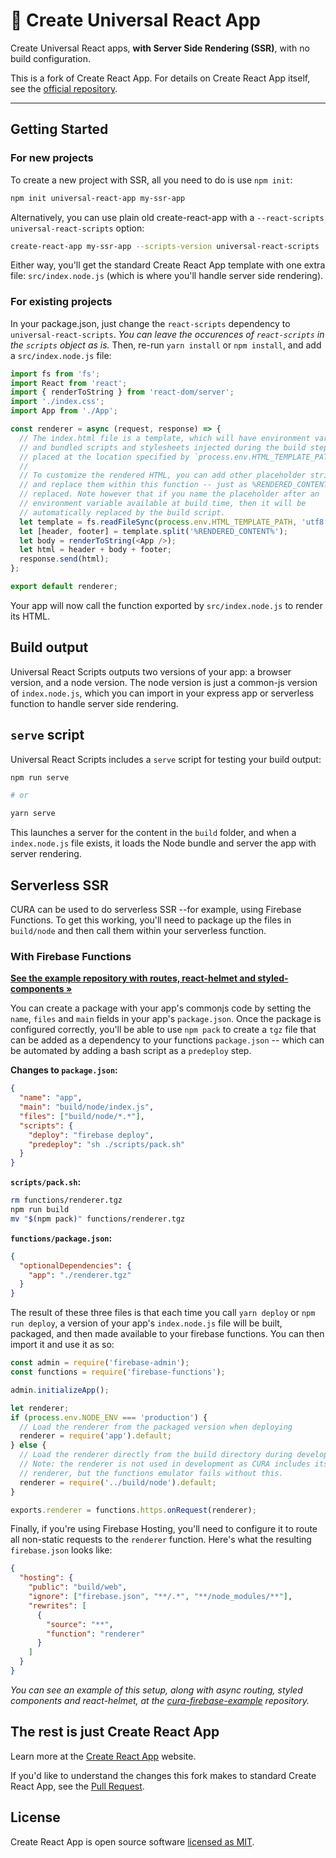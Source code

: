 # 💊 Create Universal React App

Create Universal React apps, **with Server Side Rendering (SSR)**, with no build configuration.

This is a fork of Create React App. For details on Create React App itself, see the [official repository](https://github.com/facebook/create-react-app/).

---

## Getting Started

### For new projects

To create a new project with SSR, all you need to do is use `npm init`:

```bash
npm init universal-react-app my-ssr-app
```

Alternatively, you can use plain old create-react-app with a `--react-scripts universal-react-scripts` option:

```bash
create-react-app my-ssr-app --scripts-version universal-react-scripts
```

Either way, you'll get the standard Create React App template with one extra file: `src/index.node.js` (which is where you'll handle server side rendering).

### For existing projects

In your package.json, just change the `react-scripts` dependency to `universal-react-scripts`. _You can leave the occurences of `react-scripts` in the `scripts` object as is._ Then, re-run `yarn install` or `npm install`, and add a `src/index.node.js` file:

```js
import fs from 'fs';
import React from 'react';
import { renderToString } from 'react-dom/server';
import './index.css';
import App from './App';

const renderer = async (request, response) => {
  // The index.html file is a template, which will have environment variables
  // and bundled scripts and stylesheets injected during the build step, and
  // placed at the location specified by `process.env.HTML_TEMPLATE_PATH`.
  //
  // To customize the rendered HTML, you can add other placeholder strings,
  // and replace them within this function -- just as %RENDERED_CONTENT% is
  // replaced. Note however that if you name the placeholder after an
  // environment variable available at build time, then it will be
  // automatically replaced by the build script.
  let template = fs.readFileSync(process.env.HTML_TEMPLATE_PATH, 'utf8');
  let [header, footer] = template.split('%RENDERED_CONTENT%');
  let body = renderToString(<App />);
  let html = header + body + footer;
  response.send(html);
};

export default renderer;
```

Your app will now call the function exported by `src/index.node.js` to render its HTML.

## Build output

Universal React Scripts outputs two versions of your app: a browser version, and a node version. The node version is just a common-js version of `index.node.js`, which you can import in your express app or serverless function to handle server side rendering.

## `serve` script

Universal React Scripts includes a `serve` script for testing your build output:

```bash
npm run serve

# or

yarn serve
```

This launches a server for the content in the `build` folder, and when a `index.node.js` file exists, it loads the Node bundle and server the app with server rendering.

## Serverless SSR

CURA can be used to do serverless SSR --for example, using Firebase Functions. To get this working, you'll need to package up the files in `build/node` and then call them within your serverless function.

### With Firebase Functions

**[See the example repository with routes, react-helmet and styled-components &raquo;](https://github.com/jamesknelson/cura-firebase-example)**

You can create a package with your app's commonjs code by setting the `name`, `files` and `main` fields in your app's `package.json`. Once the package is configured correctly, you'll be able to use `npm pack` to create a `tgz` file that can be added as a dependency to your functions `package.json` -- which can be automated by adding a bash script as a `predeploy` step.

**Changes to `package.json`:**

```json
{
  "name": "app",
  "main": "build/node/index.js",
  "files": ["build/node/*.*"],
  "scripts": {
    "deploy": "firebase deploy",
    "predeploy": "sh ./scripts/pack.sh"
  }
}
```

**`scripts/pack.sh`:**

```bash
rm functions/renderer.tgz
npm run build
mv "$(npm pack)" functions/renderer.tgz
```

**`functions/package.json`:**

```json
{
  "optionalDependencies": {
    "app": "./renderer.tgz"
  }
}
```

The result of these three files is that each time you call `yarn deploy` or `npm run deploy`, a version of your app's `index.node.js` file will be built, packaged, and then made available to your firebase functions. You can then import it and use it as so:

```js
const admin = require('firebase-admin');
const functions = require('firebase-functions');

admin.initializeApp();

let renderer;
if (process.env.NODE_ENV === 'production') {
  // Load the renderer from the packaged version when deploying
  renderer = require('app').default;
} else {
  // Load the renderer directly from the build directory during development.
  // Note: the renderer is not used in development as CURA includes its own
  // renderer, but the functions emulator fails without this.
  renderer = require('../build/node').default;
}

exports.renderer = functions.https.onRequest(renderer);
```

Finally, if you're using Firebase Hosting, you'll need to configure it to route all non-static requests to the `renderer` function. Here's what the resulting `firebase.json` looks like:

```json
{
  "hosting": {
    "public": "build/web",
    "ignore": ["firebase.json", "**/.*", "**/node_modules/**"],
    "rewrites": [
      {
        "source": "**",
        "function": "renderer"
      }
    ]
  }
}
```

_You can see an example of this setup, along with async routing, styled components and react-helmet, at the [cura-firebase-example](https://github.com/jamesknelson/cura-firebase-example) repository._

## The rest is just Create React App

Learn more at the [Create React App](https://facebook.github.io/create-react-app/) website.

If you'd like to understand the changes this fork makes to standard Create React App, see the [Pull Request](https://github.com/facebook/create-react-app/pull/6747).

## License

Create React App is open source software [licensed as MIT](https://github.com/facebook/create-react-app/blob/master/LICENSE).
